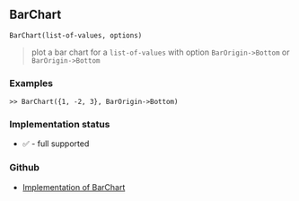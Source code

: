 ## BarChart 

```
BarChart(list-of-values, options)
```

> plot a bar chart for a `list-of-values` with option `BarOrigin->Bottom` or `BarOrigin->Bottom`

### Examples
 
```
>> BarChart({1, -2, 3}, BarOrigin->Bottom)
```






### Implementation status

* &#x2705; - full supported

### Github

* [Implementation of BarChart](https://github.com/axkr/symja_android_library/blob/master/symja_android_library/matheclipse-core/src/main/java/org/matheclipse/core/builtin/ManipulateFunction.java#L1857) 
